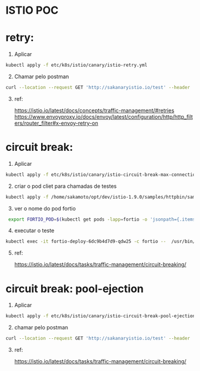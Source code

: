 
# ISTIO POC
# retry:
1. Aplicar
```sh
kubectl apply -f etc/k8s/istio/canary/istio-retry.yml
```

2. Chamar pelo postman 
```sh
curl --location --request GET 'http://sakanaryistio.io/test' --header 'country: MX'
```

3. ref: 
   
    https://istio.io/latest/docs/concepts/traffic-management/#retries
    https://www.envoyproxy.io/docs/envoy/latest/configuration/http/http_filters/router_filter#x-envoy-retry-on


# circuit break:
1. Aplicar
```sh
kubectl apply -f etc/k8s/istio/canary/istio-circuit-break-max-connection.yml
```

2. criar o pod cliet para chamadas de testes
```sh
kubectl apply -f /home/sakamoto/opt/dev/istio-1.9.0/samples/httpbin/sample-client/fortio-deploy.yaml
```

3. ver o nome do pod fortio
```sh
 export FORTIO_POD=$(kubectl get pods -lapp=fortio -o 'jsonpath={.items[0].metadata.name}')
```

4. executar o teste
```sh
kubectl exec -it fortio-deploy-6dc9b4d7d9-qdw25 -c fortio --  /usr/bin/fortio load -c 3 -qps 0 -n 40 -loglevel Warning http://node-http-test
```

5. ref:
   
   https://istio.io/latest/docs/tasks/traffic-management/circuit-breaking/

# circuit break: pool-ejection
1. Aplicar
```sh
kubectl apply -f etc/k8s/istio/canary/istio-circuit-break-pool-ejection.yml
```

2. chamar pelo postman 
```sh
curl --location --request GET 'http://sakanaryistio.io/test' --header 'country: MX'
```

3. ref:

    https://istio.io/latest/docs/tasks/traffic-management/circuit-breaking/
